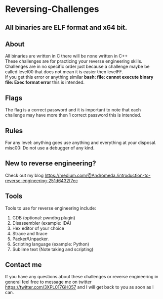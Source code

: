 # Reversing-Challenges

## All binaries are ELF format and x64 bit.

## About
All binaries are written in C there will be none written in C++ <br />
These challenges are for practicing your reverse engineering skills. <br />
Challenges are in no specific order just because a challenge maybe be called level00 that does not mean it is easier then levelFF.<br /> 
If you get this error or anything similar  __bash: file: cannot execute binary file: Exec format error__ this is intended.

## Flags
The flag is a correct password and it is important to note that each challenge may have more then 1 correct password this is intended. <br />

## Rules
For any level: anything goes use anything and everything at your disposal. <br />
misc00: Do not use a debugger of any kind.

## New to reverse engineering?
Check out my blog https://medium.com/@Andromeda./introduction-to-reverse-engineering-251d6432f7ec <br />

## Tools
Tools to use for reverse engineering include: <br />
1. GDB (optional: pwndbg plugin) <br />
2. Disassembler (example: IDA) <br />
3. Hex editor of your choice <br />
4. Strace and ltrace <br />
5. Packer/Unpacker.  <br />
6. Scripting language (example: Python) <br />
7. Sublime text (Note taking and scripting)

## Contact me
If you have any questions about these challenges or reverse engineering in general feel free to message me on twitter https://twitter.com/3XPL017GH057 and I will get back to you as soon as I can.
